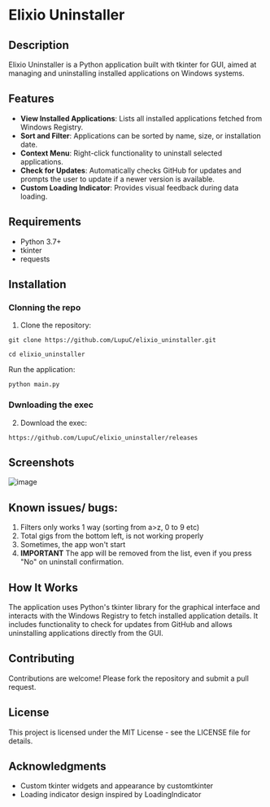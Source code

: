 # Elixio Uninstaller

## Description

Elixio Uninstaller is a Python application built with tkinter for GUI, aimed at managing and uninstalling installed applications on Windows systems.

## Features

- **View Installed Applications**: Lists all installed applications fetched from Windows Registry.
- **Sort and Filter**: Applications can be sorted by name, size, or installation date.
- **Context Menu**: Right-click functionality to uninstall selected applications.
- **Check for Updates**: Automatically checks GitHub for updates and prompts the user to update if a newer version is available.
- **Custom Loading Indicator**: Provides visual feedback during data loading.

## Requirements

- Python 3.7+
- tkinter
- requests

## Installation
### Clonning the repo
1. Clone the repository:
```
git clone https://github.com/LupuC/elixio_uninstaller.git

cd elixio_uninstaller
```

Run the application:
```
python main.py
```
### Dwnloading the exec
2. Download the exec:
```
https://github.com/LupuC/elixio_uninstaller/releases
```

## Screenshots

![image](https://github.com/LupuC/elixio_uninstaller/assets/62475718/25a99f21-b4f9-4dcd-83ce-bcb8d8ae78a9)


## Known issues/ bugs:
1. Filters only works 1 way (sorting from a>z, 0 to 9 etc)
2. Total gigs from the bottom left, is not working properly
3. Sometimes, the app won't start
4. **IMPORTANT** The app will be removed from the list, even if you press "No" on uninstall confirmation.


## How It Works

The application uses Python's tkinter library for the graphical interface and interacts with the Windows Registry to fetch installed application details. It includes functionality to check for updates from GitHub and allows uninstalling applications directly from the GUI.

## Contributing

Contributions are welcome! Please fork the repository and submit a pull request.

## License

This project is licensed under the MIT License - see the LICENSE file for details.

## Acknowledgments

- Custom tkinter widgets and appearance by customtkinter
- Loading indicator design inspired by LoadingIndicator
